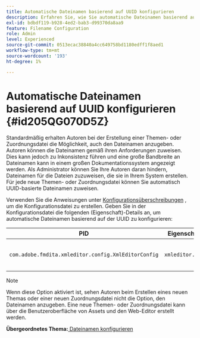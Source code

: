 ```yaml
---
title: Automatische Dateinamen basierend auf UUID konfigurieren
description: Erfahren Sie, wie Sie automatische Dateinamen basierend auf der UUID konfigurieren.
exl-id: bdbdf119-b928-4ed2-bab3-d99370da8aa9
feature: Filename Configuration
role: Admin
level: Experienced
source-git-commit: 0513ecac38840a4cc649758bd1180edff1f8aed1
workflow-type: tm+mt
source-wordcount: '193'
ht-degree: 1%

---
```


# Automatische Dateinamen basierend auf UUID konfigurieren {#id205QG070D5Z}

Standardmäßig erhalten Autoren bei der Erstellung einer Themen- oder Zuordnungsdatei die Möglichkeit, auch den Dateinamen anzugeben. Autoren können die Dateinamen gemäß ihren Anforderungen zuweisen. Dies kann jedoch zu Inkonsistenz führen und eine große Bandbreite an Dateinamen kann in einem großen Dokumentationssystem angezeigt werden. Als Administrator können Sie Ihre Autoren daran hindern, Dateinamen für die Dateien zuzuweisen, die sie in Ihrem System erstellen. Für jede neue Themen- oder Zuordnungsdatei können Sie automatisch UUID-basierte Dateinamen zuweisen.

Verwenden Sie die Anweisungen unter [Konfigurationsüberschreibungen](download-install-additional-config-override.md#) , um die Konfigurationsdatei zu erstellen. Geben Sie in der Konfigurationsdatei die folgenden \(Eigenschaft\)-Details an, um automatische Dateinamen basierend auf der UUID zu konfigurieren:

| PID | Eigenschaftenschlüssel | Eigenschaftswert |
|---|------------|--------------|
| `com.adobe.fmdita.xmleditor.config.XmlEditorConfig` | `xmleditor.uniquefilenames` | Boolesch \(true/false\).<br> **Standardwert**: false |

>[!NOTE]
>
> Wenn diese Option aktiviert ist, sehen Autoren beim Erstellen eines neuen Themas oder einer neuen Zuordnungsdatei nicht die Option, den Dateinamen anzugeben. Eine neue Themen- oder Zuordnungsdatei kann über die Benutzeroberfläche von Assets und den Web-Editor erstellt werden.

**Übergeordnetes Thema:**[ Dateinamen konfigurieren](conf-file-names.md)
